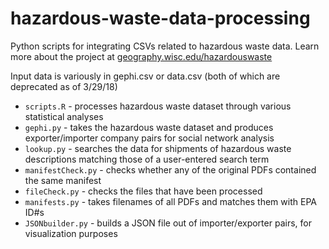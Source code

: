 # hazardous-waste-data-processing

Python scripts for integrating CSVs related to hazardous waste data. Learn more about the project at [geography.wisc.edu/hazardouswaste](http://www.geography.wisc.edu/hazardouswaste)

Input data is variously in gephi.csv or data.csv (both of which are deprecated as of 3/29/18)

- `scripts.R` - processes hazardous waste dataset through various statistical analyses
- `gephi.py` - takes the hazardous waste dataset and produces exporter/importer company pairs for social network analysis
- `lookup.py` - searches the data for shipments of hazardous waste descriptions matching those of a user-entered search term
- `manifestCheck.py` - checks whether any of the original PDFs contained the same manifest
- `fileCheck.py` - checks the files that have been processed
- `manifests.py` - takes filenames of all PDFs and matches them with EPA ID#s
- `JSONbuilder.py` - builds a JSON file out of importer/exporter pairs, for visualization purposes
